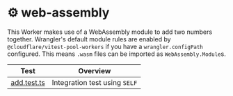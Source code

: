 # ⚙️ web-assembly

This Worker makes use of a WebAssembly module to add two numbers together. Wrangler's default module rules are enabled by `@cloudflare/vitest-pool-workers` if you have a `wrangler.configPath` configured. This means `.wasm` files can be imported as `WebAssembly.Module`s.

| Test                            | Overview                      |
| ------------------------------- | ----------------------------- |
| [add.test.ts](test/add.test.ts) | Integration test using `SELF` |
